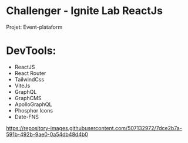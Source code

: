 # Challenger - Ignite Lab ReactJs
Projet: Event-plataform

# DevTools:
- ReactJS
- React Router
- TailwindCss
- ViteJs
- GraphQL
- GraphCMS
- ApolloGraphQL
- Phosphor Icons
- Date-FNS

https://repository-images.githubusercontent.com/507132972/7dce2b7a-591b-492b-9ae0-0a54db48d4b0
